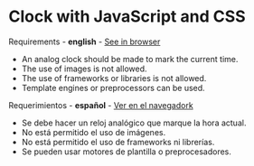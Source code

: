 # Clock with JavaScript and CSS

Requirements - **english** - [See in browser](https://rr69sport.github.io/clock-with-js-and-css/)

- An analog clock should be made to mark the current time.
- The use of images is not allowed.
- The use of frameworks or libraries is not allowed.
- Template engines or preprocessors can be used.

Requerimientos - **español** - [Ver en el navegadork](https://rr69sport.github.io/clock-with-js-and-css/)

- Se debe hacer un reloj analógico que marque la hora actual.
- No está permitido el uso de imágenes.
- No está permitido el uso de frameworks ni librerías.
- Se pueden usar motores de plantilla o preprocesadores.
